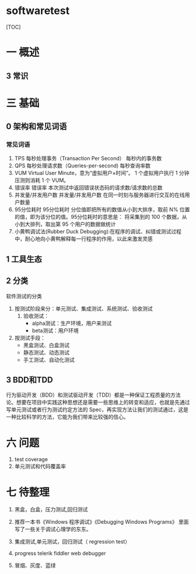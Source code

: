 # softwaretest
[TOC]
# 一 概述

## 3 常识

# 三 基础
## 0 架构和常见词语

### 常见词语
1. TPS	每秒处理事务（Transaction Per Second）	每秒内的事务数
2. QPS	每秒处理请求数（Queries-per-second)	每秒查询率数
3. VUM	Virtual User Minute，意为“虚拟用户×时间”。	1 个虚拟用户执行 1 分钟压测则消耗 1 个 VUM。
4. 错误率	错误率	本次测试中返回错误状态码的请求数/请求数的总数
5. 并发量/并发用户数	并发量/并发用户数	在同一时刻与服务器进行交互的在线用户数量
6. 95分位耗时	95分位耗时	分位值即把所有的数值从小到大排序，取前 N% 位置的值，即为该分位的值。95分位耗时的意思是： 将采集到的 100 个数据，从小到大排列，取出第 95 个用户的数据做统计
7. 小黄鸭调试法(Rubber Duck Debugging):在程序的调试、纠错或测试过程中，耐心地向小黄鸭解释每一行程序的作用，以此来激发灵感

## 1 工具生态

## 2 分类
软件测试的分类
1. 按测试阶段来分：单元测试、集成测试、系统测试、验收测试
    1. 验收测试：
        * alpha测试：生产环境，用户来测试
        * beta测试：用户环境
2. 按测试手段：
    * 黑盒测试、白盒测试
    * 静态测试、动态测试
    * 手工测试、自动化测试
    
## 3 BDD和TDD
行为驱动开发（BDD）和测试驱动开发（TDD）都是一种保证工程质量的方法论。想要在项目中实践这种思想还是需要一些思维上的转变和适应，也就是先通过写单元测试或者行为测试约定方法的 Spec，再实现方法让我们的测试通过，这是一种比较科学的方法，它能为我们带来比较强的信心。

# 六 问题
1. test coverage
2. 单元测试和代码覆盖率


# 七 待整理
1. 黑盒，白盒，压力测试,回归测试
2. 推荐一本书《Windows 程序调试》《Debugging Windows Programs》 
里面写了一些关于调试心理学的东东。

3. 集成测试,单元测试，回归测试（ regression test）

4. progress telerik fiddler web debugger
5. 冒烟、灰度、蓝绿